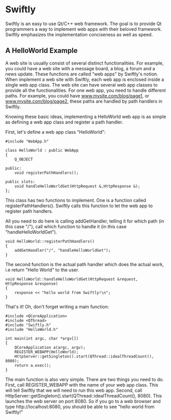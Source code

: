 # Swiftly
Swiftly is an easy to use Qt/C++ web framework. The goal is to provide Qt programmers a way to implement web apps with their beloved framework. Swiftly emphasizes the implementation conciseness as well as speed.

## A HelloWorld Example
A web site is usually consist of several distinct functionalities. For example, you could have a web site with a message board, a blog, a forum and a news update. These functions are called "web apps" by Swiftly's notion. When implement a web site with Swiftly, each web app is enclosed inside a single web app class. The web site can have several web app classes to provide all the functionalities. For one web app, you need to handle different paths. For example, you could have www.mysite.com/blog/page1, or www.mysite.com/blog/page2, these paths are handled by path handlers in Swiftly.

Knowing these basic ideas, implementing a HelloWorld web app is as simple as defining a web app class and register a path handler.

First, let's define a web app class "HelloWorld":

    #include "WebApp.h"

    class HelloWorld : public WebApp
    {
        Q_OBJECT

    public:
        void registerPathHandlers();

    public slots:
        void handleHelloWorldGet(HttpRequest &,HttpResponse &);
    };

This class has two functions to implement. One is a function called registerPathHandlers(). Swiftly calls this function to let the web app to register path handlers.

All you need to do here is calling addGetHandler, telling it for which path (in this case "/"), call which function to handle it (in this case "handleHelloWorldGet").

    void HelloWorld::registerPathHandlers()
    {
        addGetHandler("/", "handleHelloWorldGet");
    }

The second function is the actual path handler which does the actual work, i.e return "Hello World" to the user.

    void HelloWorld::handleHelloWorldGet(HttpRequest &request, HttpResponse &response)
    {
        response << "hello world from Swiftly!\n";
    }

That's it! Oh, don't forget writing a main function:

    #include <QCoreApplication>
    #include <QThread>
    #include "Swiftly.h"
    #include "HelloWorld.h"

    int main(int argc, char *argv[])
    {
        QCoreApplication a(argc, argv);
        REGISTER_WEBAPP(HelloWorld);
        HttpServer::getSingleton().start(QThread::idealThreadCount(), 8080);
        return a.exec();
    }

The main function is also very simple. There are two things you need to do. First, call REGISTER_WEBAPP with the name of your web app class. This will tell Swiftly that we will need to run this web app. Second, call HttpServer::getSingleton().start(QThread::idealThreadCount(), 8080). This launches the web server on port 8080. So if you go to a web browser and type http://localhost:8080, you should be able to see "hello world from Swiftly!"
